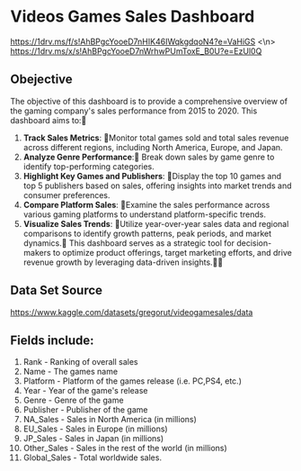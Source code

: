 # Videos Games Sales Dashboard 
https://1drv.ms/f/s!AhBPgcYooeD7nHIK46IWqkgdqoN4?e=VaHiGS <\n>
https://1drv.ms/x/s!AhBPgcYooeD7nWrhwPUmToxE_B0U?e=EzUl0Q

## Obejective

The objective of this dashboard is to provide a comprehensive overview of the gaming company's sales performance from 2015 to 2020. This dashboard aims to:
1. **Track Sales Metrics**: Monitor total games sold and total sales revenue across different regions, including North America, Europe, and Japan.
2. **Analyze Genre Performance**: Break down sales by game genre to identify top-performing categories.
3. **Highlight Key Games and Publishers**: Display the top 10 games and top 5 publishers based on sales, offering insights into market trends and consumer preferences.
4. **Compare Platform Sales**: Examine the sales performance across various gaming platforms to understand platform-specific trends.
5. **Visualize Sales Trends**: Utilize year-over-year sales data and regional comparisons to identify growth patterns, peak periods, and market dynamics.
This dashboard serves as a strategic tool for decision-makers to optimize product offerings, target marketing efforts, and drive revenue growth by leveraging data-driven insights.


## Data Set Source 
https://www.kaggle.com/datasets/gregorut/videogamesales/data

## Fields include: 
1. Rank - Ranking of overall sales
2. Name - The games name
3. Platform - Platform of the games release (i.e. PC,PS4, etc.)
4. Year - Year of the game's release
5. Genre - Genre of the game
6. Publisher - Publisher of the game
7. NA_Sales - Sales in North America (in millions)
8. EU_Sales - Sales in Europe (in millions)
9. JP_Sales - Sales in Japan (in millions)
10. Other_Sales - Sales in the rest of the world (in millions)
11. Global_Sales - Total worldwide sales.
